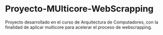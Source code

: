 # Proyecto-MUlticore-WebScrapping
Proyecto desarrollado en el curso de Arquitectura de Computadores, con la finalidad de aplicar multicore para acelerar el proceso de webscrapping. 

